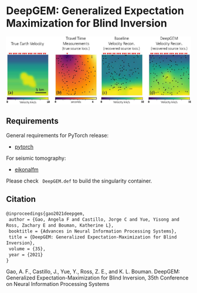 # DeepGEM: Generalized Expectation Maximization for Blind Inversion

![overview image](https://github.com/angelafgao/DeepGEM/blob/main/teaser.jpg)

## Requirements
General requirements for PyTorch release:
* [pytorch](https://pytorch.org/)

For seismic tomography:
* [eikonalfm](https://pypi.org/project/eikonalfm/)

Please check ``` DeepGEM.def``` to build the singularity container.

## Citation
```
@inproceedings{gao2021deepgem,
 author = {Gao, Angela F and Castillo, Jorge C and Yue, Yisong and Ross, Zachary E and Bouman, Katherine L},
 booktitle = {Advances in Neural Information Processing Systems},
 title = {DeepGEM: Generalized Expectation-Maximization for Blind Inversion},
 volume = {35},
 year = {2021}
}
```
Gao, A. F., Castillo, J., Yue, Y., Ross, Z. E., and K. L. Bouman. DeepGEM: Generalized Expectation-Maximization for Blind Inversion, 35th Conference on Neural Information Processing Systems
